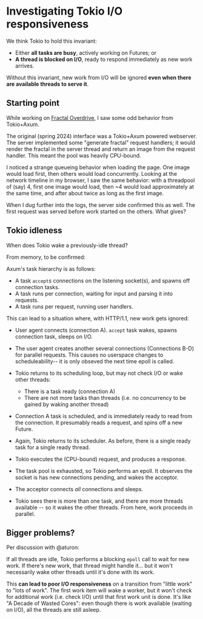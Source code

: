 # Investigating Tokio I/O responsiveness

We think Tokio to hold this invariant:
- Either **all tasks are busy**, actively working on Futures; or
- **A thread is blocked on I/O**, ready to respond immediately as new work arrives.

Without this invariant, new work from I/O will be ignored **even when there are available threads to serve it**.

## Starting point

While working on [Fractal Overdrive](https://cceckman.com/writing/fractal-overdrive/), I saw some odd behavior from Tokio+Axum.

The original (spring 2024) interface was a Tokio+Axum powered webserver.
The server implemented some "generate fractal" request handlers; it would render the fractal
in the server thread and return an image from the request handler.
This meant the pool was heavily CPU-bound.

I noticed a strange queueing behavior when loading the page. One image would load first,
then others would load concurrently.
Looking at the network timeline in my browser, I saw the same behavior: with a threadpool of (say) 4,
first one image would load, then ~4 would load approximately at the same time, and after about
twice as long as the first image.

When I dug further into the logs, the server side confirmed this as well.
The first request was served before work started on the others. What gives?

## Tokio idleness

When does Tokio wake a previously-idle thread?

From memory, to be confirmed:

Axum's task hierarchy is as follows:
- A task `accept`s connections on the listening socket(s), and spawns off connection tasks.
- A task runs per connection, waiting for input and parsing it into requests.
- A task runs per request, running user handlers.

This can lead to a situation where, with HTTP/1.1, new work gets ignored:

- User agent connects (connection A). `accept` task wakes, spawns connection task, sleeps on I/O.
- The user agent creates another several connections (Connections B-D) for parallel requests.
  This causes no userspace changes to scheduleability-- it is only obseved the next time epoll is called.
- Tokio returns to its scheduling loop, but may not check I/O or wake other threads:
  - There is a task ready (connection A)
  - There are not more tasks than threads (i.e. no concurrency to be gained by waking another thread)

- Connection A task is scheduled, and is immediately ready to read from the connection.
  It presumably reads a request, and spins off a new Future.

- Again, Tokio returns to its scheduler. As before, there is a single ready task for a single ready thread.
- Tokio executes the (CPU-bound) request, and produces a response.

- The task pool is exhausted, so Tokio performs an epoll. It observes the socket is has new connections pending,
  and wakes the acceptor.
- The acceptor connects _all_ connections and sleeps.
- Tokio sees there is more than one task, and there are more threads available -- so it wakes the other threads.
  From here, work proceeds in parallel.

## Bigger problems?

Per discussion with @aturon:

If all threads are idle, Tokio performs a blocking `epoll` call to wait for new work.
If there's new work, that thread might handle it... but it won't necessarily wake other threads until it's done with its work.

This **can lead to poor I/O responsiveness** on a transition from "little work" to "lots of work".
The first work item will wake a worker, but it won't check for additional work (i.e. check I/O) until that first work unit is done.
It's like "A Decade of Wasted Cores": even though there is work available (waiting on I/O), all the threads are still asleep.


